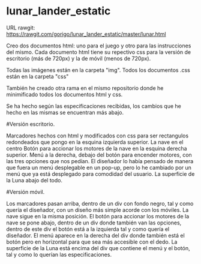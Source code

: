# lunar_lander_estatic

URL rawgit: https://rawgit.com/gorigo/lunar_lander_estatic/master/lunar.html

Creo dos documentos html: uno para el juego y otro para las instrucciones del mismo. Cada documento html tiene su repectivo css para la versión de escritorio (más de 720px) y la de móvil (menos de 720px).

Todas las imágenes están en la carpeta "img". Todos los documentos .css están en la carpeta "css"

También he creado otra rama en el mismo repositorio donde he minimificado todos los documentos html y css.

Se ha hecho según las especificaciones recibidas, los cambios que he hecho en las mismas se encuentran más abajo.

#Versión escritorio.

Marcadores hechos con html y modificados con css para ser rectangulos redondeados que pongo en la esquina izquierda superior.
La nave en el centro
Botón para accionar los motores de la nave en la esquina derecha superior.
Menú a la derecha, debajo del botón para encender motores, con las tres opciones que nos pedían. El diseñador lo había pensado de manera que fuera un menú desplegable en un pop-up, pero lo he cambiado por un menú que ya está desplegado para comodidad del usuario.
La superficie de la Luna abajo del todo.

#Versión móvil.

Los marcadores pasan arriba, dentro de un div con fondo negro, tal y como quería el diseñador, con un diseño más simple acorde con los móviles.
La nave sigue en la misma posición.
El botón para accionar los motores de la nave se pone abajo, dentro de un div donde también van las opciones, dentro de este div el botón está a la izquierda tal y como quería el diseñador.
El menú aparece en la derecha del div donde también está el botón pero en horizontal para que sea más accesible con el dedo.
La superficie de la Luna está encima del div que contiene el menú y el botón, tal y como lo querían las especificaciones.
